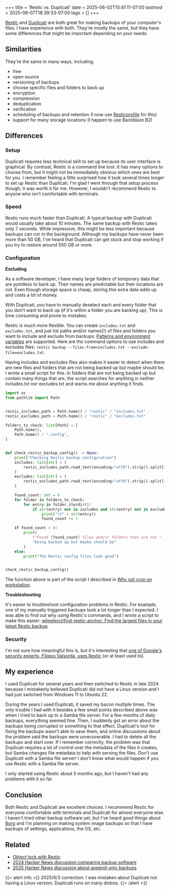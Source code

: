 +++
title = 'Restic vs. Duplicati'
date = 2025-06-02T15:41:11-07:00
lastmod = 2025-06-07T18:39:33-07:00
tags = []
+++

[Restic](https://restic.net/) and [Duplicati](https://duplicati.com/) are both great for making backups of your computer's files. I have experience with both. They're mostly the same, but they have some differences that might be important depending on your needs.

## Similarities

They're the same in many ways, including:

- free
- open source
- versioning of backups
- choose specific files and folders to back up
- encryption
- compression
- deduplication
- verification
- scheduling of backups and retention (I now use [Resticprofile](https://creativeprojects.github.io/resticprofile/index.html) for this)
- support for many storage locations (I happen to use Backblaze B2)

## Differences

### Setup

Duplicati requires less technical skill to set up because its user interface is graphical. By contrast, Restic is a command line tool. It has many options to choose from, but it might not be immediately obvious which ones are best for you. I remember feeling a little surprised how it took several times longer to set up Restic than Duplicati. I'm glad I went through that setup process though; it was worth it for me. However, I wouldn't recommend Restic to anyone who isn't comfortable with terminals.

### Speed

Restic runs much faster than Duplicati. A typical backup with Duplicati would usually take about 10 minutes. The same backup with Restic takes only 7 seconds. While impressive, this might be less important because backups can run in the background. Although my backups have never been more than 50 GB, I've heard that Duplicati can get stuck and stop working if you try to restore around 500 GB or more.

### Configuration

**Excluding**

As a software developer, I have many large folders of temporary data that are pointless to back up. Their names are predictable but their locations are not. Even though storage space is cheap, storing this extra data adds up and costs a lot of money.

With Duplicati, you have to manually deselect each and every folder that you don't want to back up (if it's within a folder you are backing up). This is time consuming and prone to mistakes.

Restic is much more flexible. You can create `includes.txt` and `excludes.txt`, and just list paths and/or names(!) of files and folders you want to include and exclude from backups. [Patterns and environment variables](https://restic.readthedocs.io/en/stable/040_backup.html#backup-excluding-files:~:text=let%E2%80%99s%20say%20we%20have%20a%20file%20called%20excludes.txt%20with%20the%20following%20content%3A) are supported. Here are the command options to use includes and excludes files: `restic backup --files-from=includes.txt --exclude-file=excludes.txt`.

Having includes and excludes files also makes it easier to detect when there are new files and folders that are not being backed up but maybe should be. I wrote a small script for this. In folders that are not being backed up but contain many things that are, the script searches for anything in neither includes.txt nor excludes.txt and warns me about anything it finds.

```py
import os
from pathlib import Path


restic_includes_path = Path.home() / "restic" / "includes.txt"
restic_excludes_path = Path.home() / "restic" / "excludes.txt"

folders_to_check: list[Path] = [
    Path.home(),
    Path.home() / ".config",
]


def check_restic_backup_config() -> None:
    print("Checking Restic backup configuration")
    includes: list[str] = (
        restic_includes_path.read_text(encoding="utf8").strip().splitlines()
    )
    excludes: list[str] = (
        restic_excludes_path.read_text(encoding="utf8").strip().splitlines()
    )

    found_count: int = 0
    for folder in folders_to_check:
        for entry in folder.iterdir():
            if str(entry) not in includes and str(entry) not in excludes:
                print("\t" + str(entry))
                found_count += 1

    if found_count > 0:
        print(
            f"Found {found_count} files and/or folders that are not "
            "being backed up but maybe should be"
        )
    else:
        print("The Restic config files look good")


check_restic_backup_config()
```

The function above is part of the script I described in [Why not cron on workstation](https://til.chriswheeler.dev/why-not-cron-on-workstation/).

**Troubleshooting**

It's easier to troubleshoot configuration problems in Restic. For example, one of my manually triggered backups took a lot longer than I expected. I was able to find out why using Restic's commands, and I wrote a script to make this easier: [wheelercj/find-restic-anchor: Find the largest files in your latest Restic backup](https://github.com/wheelercj/find-restic-anchor).

### Security

I'm not sure how meaningful this is, but it's interesting that [one of Google's security experts, Filippo Valsorda, uses Restic](https://words.filippo.io/restic-cryptography/) (or at least used to).

## My experience

I used Duplicati for several years and then switched to Restic in late 2024 because I mistakenly believed Duplicati did not have a Linux version and I had just switched from Windows 11 to Ubuntu 22.

During the years I used Duplicati, it saved my bacon multiple times. The only trouble I had with it besides a few small points described above was when I tried to back up to a Samba file server. For a few months of daily backups, everything seemed fine. Then, I suddenly got an error about the backups being corrupted or something to that effect. Duplicati's tool for fixing the backups wasn't able to save them, and online discussions about the problem said the backups were unrecoverable. I had to delete all the backups and start over. If I remember correctly, the problem was that Duplicati requires a lot of control over the metadata of the files it creates, but Samba changes file metadata to help with serving the files. Don't use Duplicati with a Samba file server! I don't know what would happen if you use Restic with a Samba file server.

I only started using Restic about 5 months ago, but I haven't had any problems with it so far.

## Conclusion

Both Restic and Duplicati are excellent choices. I recommend Restic for everyone comfortable with terminals and Duplicati for almost everyone else. I haven't tried other backup software yet, but I've heard good things about [Borg](https://www.borgbackup.org/) and I'm planning on making system image backups so that I have backups of settings, applications, the OS, etc.

## Related

- [Object lock with Restic](https://til.chriswheeler.dev/object-lock-with-restic/)
- [2024 Hacker News discussion comparing backup software](https://news.ycombinator.com/item?id=39117155)
- [2025 Hacker News discussion about append-only backups](https://news.ycombinator.com/item?id=44211612)

{{< alert info >}}
2025/6/3 correction: I was mistaken about Duplicati not having a Linux version. Duplicati runs on many distros.
{{< /alert >}}
